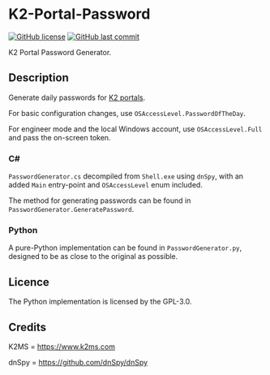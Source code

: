 # K2-Portal-Password

[![GitHub license](https://img.shields.io/github/license/Zedeldi/K2-Portal-Password?style=flat-square)](https://github.com/Zedeldi/K2-Portal-Password/blob/master/LICENSE) [![GitHub last commit](https://img.shields.io/github/last-commit/Zedeldi/K2-Portal-Password?style=flat-square)](https://github.com/Zedeldi/K2-Portal-Password/commits)

K2 Portal Password Generator.

## Description

Generate daily passwords for [K2 portals](https://www.k2ms.com/k2-portal).

For basic configuration changes, use `OSAccessLevel.PasswordOfTheDay`.

For engineer mode and the local Windows account, use `OSAccessLevel.Full` and pass the on-screen token.

### C#

`PasswordGenerator.cs` decompiled from `Shell.exe` using `dnSpy`, with an added `Main` entry-point and `OSAccessLevel` enum included.

The method for generating passwords can be found in `PasswordGenerator.GeneratePassword`.

### Python

A pure-Python implementation can be found in `PasswordGenerator.py`, designed to be as close to the original as possible.

## Licence

The Python implementation is licensed by the GPL-3.0.

## Credits

K2MS = <https://www.k2ms.com>

dnSpy = <https://github.com/dnSpy/dnSpy>
